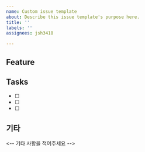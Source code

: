```yaml
---
name: Custom issue template
about: Describe this issue template's purpose here.
title: ''
labels: ''
assignees: jsh3418

---
```


## Feature

## Tasks

- [ ]
- [ ]
- [ ]

## 기타

<-- 기타 사항을 적어주세요 -->
